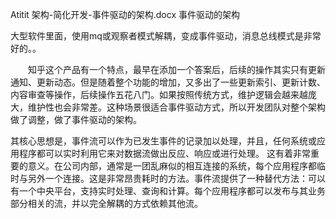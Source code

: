 Atitit  架构-简化开发-事件驱动的架构.docx 事件驱动的架构


大型软件里面，使用mq或观察者模式解耦，变成事件驱动，消息总线模式是非常好的。。


　　知乎这个产品有一个特点，最早在添加一个答案后，后续的操作其实只有更新通知、更新动态。但是随着整个功能的增加，又多出了一些更新索引、更新计数、内容审查等操作，后续操作五花八门。如果按照传统方式，维护逻辑会越来越庞大，维护性也会非常差。这种场景很适合事件驱动方式，所以开发团队对整个架构做了调整，做了事件驱动的架构。


其核心思想是，事件流可以作为已发生事件的记录加以处理，并且，任何系统或应用程序都可以实时利用它来对数据流做出反应、响应或进行处理。
这有着非常重要的意义。在公司内部，通常是一团乱麻似的相互连接的系统，每个应用程序都临时与另外一个连接。这是非常昂贵耗时的方法。事件流提供了一种替代方法：可以有一个中央平台，支持实时处理、查询和计算。每个应用程序都可以发布与其业务部分相关的流，并以完全解耦的方式依赖其他流。

